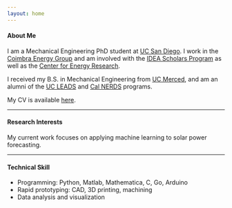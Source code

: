 ```yaml
---
layout: home
---
```


#### About Me
I am a Mechanical Engineering PhD student at [UC San Diego](http://ucsd.edu). I work in the [Coimbra Energy Group](http://coimbra.ucsd.edu/) and am involved with the [IDEA Scholars Program](http://www.jacobsschool.ucsd.edu/student/scholars/) as well as the [Center for Energy Research](http://cer.ucsd.edu/).

I received my B.S. in Mechanical Engineering from [UC Merced](http://www.ucmerced.edu/), and am an alumni of the [UC LEADS](http://ogs-leads.ucsd.edu/) and [Cal NERDS](http://ucberkeleynerds.com) programs.

My CV is available <a markdown="0" href="{{ site.url }}/David_Larson.pdf">here</a>.

---------------------------------------

#### Research Interests
My current work focuses on applying machine learning to solar power forecasting.

---------------------------------------

#### Technical Skill

* Programming: Python, Matlab, Mathematica, C, Go, Arduino
* Rapid prototyping: CAD, 3D printing, machining
* Data analysis and visualization
